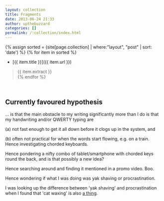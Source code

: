```yaml
---
layout: collection
title: Fragments
date: 2013-06-24 21:33
author: upthebuzzard
categories: []
permalink: /:collection/index.html
---
```


{% assign sorted = (site[page.collection] | where:"layout", "post" | sort: 'date') %}
{% for item in sorted %}
* [{{ item.title }}]({{ item.url }})
> {{ item.extract }}  
{% endfor %}

<br>

## Currently favoured hypothesis

... is that the main obstacle to my writing significantly more than I do is that my handwriting and/or QWERTY typing are

(a) not fast enough to get it all down before it clogs up in the system, and

(b) often not practical for when the words start flowing, e.g. on a train.
Hence investigating chorded keyboards.

Hence pondering a nifty combo of tablet/smartphone with chorded keys round the back, and is that possibly a new idea?

Hence searching around and finding it mentioned in a promo video. Boo.

Hence wondering if what I was doing was yak shaving or procrastination.

I was looking up the difference between 'yak shaving' and procrastination when I found that 'cat waxing' is also [a thing](https://johnpmurphy.net/2013/07/08/yak-shaving-vs-cat-waxing-a-difference-of-vital-importance/).
